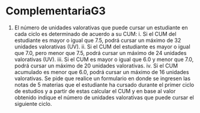 # ComplementariaG3
1.  El número de unidades valorativas que puede cursar un estudiante en cada ciclo es determinado de acuerdo a su CUM: 
    i.  Si el CUM del estudiante es mayor o igual que 7.5, podrá cursar un máximo de 32 unidades valorativas (UV).
    ii. Si el CUM del estudiante es mayor o igual que 7.0, pero menor que 7.5, podrá cursar un máximo de 24 unidades valorativas (UV). 
    iii. Si el CUM es mayor o igual que 6.0 y menor que 7.0, podrá cursar un máximo de 20 unidades valorativas. 
    iv. Si el CUM acumulado es menor que 6.0, podrá cursar un máximo de 16 unidades valorativas. 
    Se pide que realice un formulario en donde se ingresen las notas de 5 materias que el estudiante ha cursado 
    durante el primer ciclo de estudios y a partir de estas calcular el CUM y en base al valor obtenido indique 
    el número de unidades valorativas que puede cursar el siguiente ciclo.
